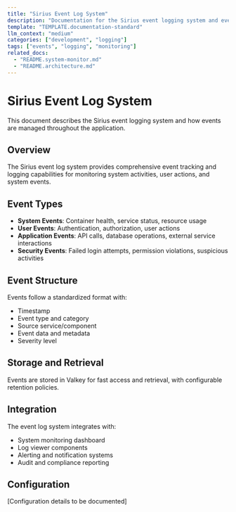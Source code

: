 ```yaml
---
title: "Sirius Event Log System"
description: "Documentation for the Sirius event logging system and event management"
template: "TEMPLATE.documentation-standard"
llm_context: "medium"
categories: ["development", "logging"]
tags: ["events", "logging", "monitoring"]
related_docs:
  - "README.system-monitor.md"
  - "README.architecture.md"
---
```


# Sirius Event Log System

This document describes the Sirius event logging system and how events are managed throughout the application.

## Overview

The Sirius event log system provides comprehensive event tracking and logging capabilities for monitoring system activities, user actions, and system events.

## Event Types

- **System Events**: Container health, service status, resource usage
- **User Events**: Authentication, authorization, user actions
- **Application Events**: API calls, database operations, external service interactions
- **Security Events**: Failed login attempts, permission violations, suspicious activities

## Event Structure

Events follow a standardized format with:

- Timestamp
- Event type and category
- Source service/component
- Event data and metadata
- Severity level

## Storage and Retrieval

Events are stored in Valkey for fast access and retrieval, with configurable retention policies.

## Integration

The event log system integrates with:

- System monitoring dashboard
- Log viewer components
- Alerting and notification systems
- Audit and compliance reporting

## Configuration

[Configuration details to be documented]
